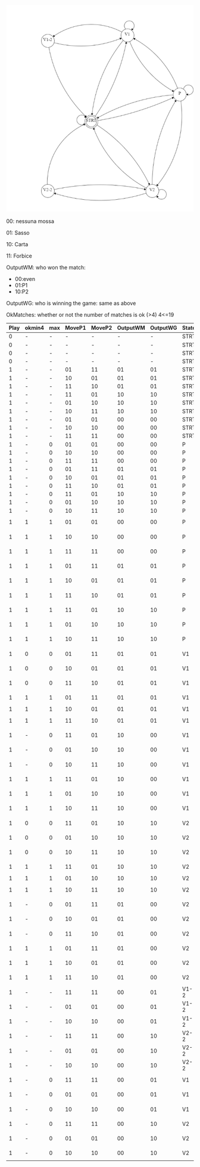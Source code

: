 ![fsm.png](fsm.png)

00: nessuna mossa

01: Sasso

10: Carta

11: Forbice


OutputWM: who won the match:
- 00:even
- 01:P1
- 10:P2
  
OutputWG: who is winning the game: same as above

OkMatches: whether or not the number of matches is ok (>4)
4<=19

| Play | okmin4 | max | MoveP1 | MoveP2 | OutputWM | OutputWG | State | Target | comment                           |
| ---- | ------ | --- | ------ | ------ | -------- | -------- | ----- | ------ | --------------------------------- |
| 0    | -      | -   | -      | -      | -        | -        | STRT  | STRT   |                                   |
| 0    | -      | -   | -      | -      | -        | -        | STRT  | STRT   | reset                             |
| 0    | -      | -   | -      | -      | -        | -        | STRT  | STRT   | reset                             |
| 0    | -      | -   | -      | -      | -        | -        | STRT  | STRT   | reset                             |
| 1    | -      | -   | 01     | 11     | 01       | 01       | STRT  | V1     | sasso-forbice                     |
| 1    | -      | -   | 10     | 01     | 01       | 01       | STRT  | V1     | carta-sasso                       |
| 1    | -      | -   | 11     | 10     | 01       | 01       | STRT  | V1     | forbice-carta                     |
| 1    | -      | -   | 11     | 01     | 10       | 10       | STRT  | V2     | forbice-sasso                     |
| 1    | -      | -   | 01     | 10     | 10       | 10       | STRT  | V2     | sasso-carta                       |
| 1    | -      | -   | 10     | 11     | 10       | 10       | STRT  | V2     | carta-forbice                     |
| 1    | -      | -   | 01     | 01     | 00       | 00       | STRT  | P      | sasso-sasso                       |
| 1    | -      | -   | 10     | 10     | 00       | 00       | STRT  | P      | carta-carta                       |
| 1    | -      | -   | 11     | 11     | 00       | 00       | STRT  | P      | forbice-forbice                   |
| 1    | -      | 0   | 01     | 01     | 00       | 00       | P     | P      | sasso-sasso                       |
| 1    | -      | 0   | 10     | 10     | 00       | 00       | P     | P      | carta-carta                       |
| 1    | -      | 0   | 11     | 11     | 00       | 00       | P     | P      | forbice-forbice                   |
| 1    | -      | 0   | 01     | 11     | 01       | 01       | P     | V1     | sasso-forbice                     |
| 1    | -      | 0   | 10     | 01     | 01       | 01       | P     | V1     | carta-sasso                       |
| 1    | -      | 0   | 11     | 10     | 01       | 01       | P     | V1     | forbice-carta                     |
| 1    | -      | 0   | 11     | 01     | 10       | 10       | P     | V2     | forbice-sasso                     |
| 1    | -      | 0   | 01     | 10     | 10       | 10       | P     | V2     | sasso-carta                       |
| 1    | -      | 0   | 10     | 11     | 10       | 10       | P     | V2     | carta-forbice                     |
| 1    | 1      | 1   | 01     | 01     | 00       | 00       | P     | STRT   | sasso-sasso     fromeventowineven |
| 1    | 1      | 1   | 10     | 10     | 00       | 00       | P     | STRT   | carta-carta     fromeventowineven |
| 1    | 1      | 1   | 11     | 11     | 00       | 00       | P     | STRT   | forbice-forbice fromeventowineven |
| 1    | 1      | 1   | 01     | 11     | 01       | 01       | P     | STRT   | sasso-forbice fromeventowin1      |
| 1    | 1      | 1   | 10     | 01     | 01       | 01       | P     | STRT   | carta-sasso   fromeventowin1      |
| 1    | 1      | 1   | 11     | 10     | 01       | 01       | P     | STRT   | forbice-carta fromeventowin1      |
| 1    | 1      | 1   | 11     | 01     | 10       | 10       | P     | STRT   | forbice-sasso fromeventowin2      |
| 1    | 1      | 1   | 01     | 10     | 10       | 10       | P     | STRT   | sasso-carta   fromeventowin2      |
| 1    | 1      | 1   | 10     | 11     | 10       | 10       | P     | STRT   | carta-forbice fromeventowin2      |
| 1    | 0      | 0   | 01     | 11     | 01       | 01       | V1    | V1-2   | sasso-forbice 1wins2time          |
| 1    | 0      | 0   | 10     | 01     | 01       | 01       | V1    | V1-2   | carta-sasso   1wins2time          |
| 1    | 0      | 0   | 11     | 10     | 01       | 01       | V1    | V1-2   | forbice-carta 1wins2time          |
| 1    | 1      | 1   | 01     | 11     | 01       | 01       | V1    | STRT   | sasso-forbice winp1               |
| 1    | 1      | 1   | 10     | 01     | 01       | 01       | V1    | STRT   | carta-sasso   winp1               |
| 1    | 1      | 1   | 11     | 10     | 01       | 01       | V1    | STRT   | forbice-carta winp1               |
| 1    | -      | 0   | 11     | 01     | 10       | 00       | V1    | P      | forbice-sasso  gotoeven           |
| 1    | -      | 0   | 01     | 10     | 10       | 00       | V1    | P      | sasso-carta    gotoeven           |
| 1    | -      | 0   | 10     | 11     | 10       | 00       | V1    | P      | carta-forbice  gotoeven           |
| 1    | 1      | 1   | 11     | 01     | 10       | 00       | V1    | STRT   | forbice-sasso  wineven            |
| 1    | 1      | 1   | 01     | 10     | 10       | 00       | V1    | STRT   | sasso-carta    wineven            |
| 1    | 1      | 1   | 10     | 11     | 10       | 00       | V1    | STRT   | carta-forbice  wineven            |
| 1    | 0      | 0   | 11     | 01     | 10       | 10       | V2    | V2-2   | forbice-sasso  2wins2time         |
| 1    | 0      | 0   | 01     | 10     | 10       | 10       | V2    | V2-2   | sasso-carta    2wins2time         |
| 1    | 0      | 0   | 10     | 11     | 10       | 10       | V2    | V2-2   | carta-forbice  2wins2time         |
| 1    | 1      | 1   | 11     | 01     | 10       | 10       | V2    | STRT   | forbice-sasso  winp2              |
| 1    | 1      | 1   | 01     | 10     | 10       | 10       | V2    | STRT   | sasso-carta    winp2              |
| 1    | 1      | 1   | 10     | 11     | 10       | 10       | V2    | STRT   | carta-forbice  winp2              |
| 1    | -      | 0   | 01     | 11     | 01       | 00       | V2    | P      | sasso-forbice gotoeven            |
| 1    | -      | 0   | 10     | 01     | 01       | 00       | V2    | P      | carta-sasso   gotoeven            |
| 1    | -      | 0   | 11     | 10     | 01       | 00       | V2    | P      | forbice-carta gotoeven            |
| 1    | 1      | 1   | 01     | 11     | 01       | 00       | V2    | STRT   | sasso-forbice gotoeven            |
| 1    | 1      | 1   | 10     | 01     | 01       | 00       | V2    | STRT   | carta-sasso   gotoeven            |
| 1    | 1      | 1   | 11     | 10     | 01       | 00       | V2    | STRT   | forbice-carta gotoeven            |
| 1    | -      | -   | 11     | 11     | 00       | 01       | V1-2  | STRT   | forbice-forbice winp1             |
| 1    | -      | -   | 01     | 01     | 00       | 01       | V1-2  | STRT   | sasso-sasso     winp1             |
| 1    | -      | -   | 10     | 10     | 00       | 01       | V1-2  | STRT   | carta-carta     winp1             |
| 1    | -      | -   | 11     | 11     | 00       | 10       | V2-2  | STRT   | forbice-forbice winp2             |
| 1    | -      | -   | 01     | 01     | 00       | 10       | V2-2  | STRT   | sasso-sasso     winp2             |
| 1    | -      | -   | 10     | 10     | 00       | 10       | V2-2  | STRT   | carta-carta     winp2             |
| 1    | -      | 0   | 11     | 11     | 00       | 01       | V1    | V1     | forbice-forbice evenrmainv1       |
| 1    | -      | 0   | 01     | 01     | 00       | 01       | V1    | V1     | sasso-sasso     evenrmainv1       |
| 1    | -      | 0   | 10     | 10     | 00       | 01       | V1    | V1     | carta-carta     evenrmainv1       |
| 1    | -      | 0   | 11     | 11     | 00       | 10       | V2    | V2     | forbice-forbice evenrmainv2       |
| 1    | -      | 0   | 01     | 01     | 00       | 10       | V2    | V2     | sasso-sasso     evenrmainv2       |
| 1    | -      | 0   | 10     | 10     | 00       | 10       | V2    | V2     | carta-carta     evenrmainv2       |